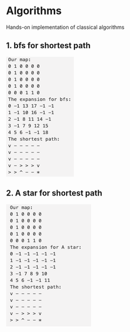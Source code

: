 # Algorithms
Hands-on implementation of classical algorithms
## 1. bfs for shortest path
![img](./Images/bfs.png)
## 2. A star for shortest path
![img](./Images/A_star.png)
